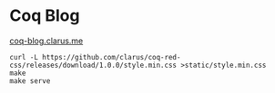 # Coq Blog
[coq-blog.clarus.me](http://coq-blog.clarus.me/)

    curl -L https://github.com/clarus/coq-red-css/releases/download/1.0.0/style.min.css >static/style.min.css
    make
    make serve
